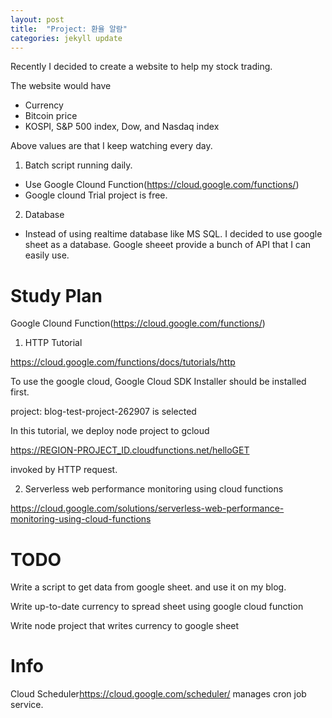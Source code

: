 ```yaml
---
layout: post
title:  "Project: 환율 알람"
categories: jekyll update
---
```


Recently I decided to create a website to help my stock trading.

The website would have

- Currency
- Bitcoin price
- KOSPI, S&P 500 index, Dow, and Nasdaq index

Above values are that I keep watching every day.


1. Batch script running daily.
  - Use Google Clound Function(https://cloud.google.com/functions/)
  - Google clound Trial project is free.

2. Database
 - Instead of using realtime database like MS SQL. I decided to use google sheet
   as a database. Google sheeet provide a bunch of API that I can easily use.

# Study Plan
  Google Clound Function(https://cloud.google.com/functions/)

  1. HTTP Tutorial

  https://cloud.google.com/functions/docs/tutorials/http

  To use the google cloud, Google Cloud SDK Installer should be installed first.

  project: blog-test-project-262907 is selected

  In this tutorial, we deploy node project to gcloud

  https://REGION-PROJECT_ID.cloudfunctions.net/helloGET

  invoked by HTTP request.

  2. Serverless web performance monitoring using cloud functions

  https://cloud.google.com/solutions/serverless-web-performance-monitoring-using-cloud-functions

# TODO
  Write a script to get data from google sheet. and use it on my blog.

  Write up-to-date currency to spread sheet using google cloud function

  Write node project that writes currency to google sheet

# Info
  Cloud Scheduler<https://cloud.google.com/scheduler/> manages cron job service.
